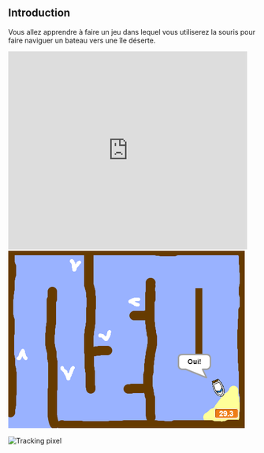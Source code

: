 ## Introduction

Vous allez apprendre à faire un jeu dans lequel vous utiliserez la souris pour faire naviguer un bateau vers une île déserte.

<div class="scratch-preview">
  <iframe allowtransparency="true" width="485" height="402" src="https://scratch.mit.edu/projects/embed/63957956/?autostart=false" frameborder="0"></iframe>
  <img src="images/boat-final.png">
</div>

![Tracking pixel](https://code.org/api/hour/begin_codeclub_boatrace.png)
